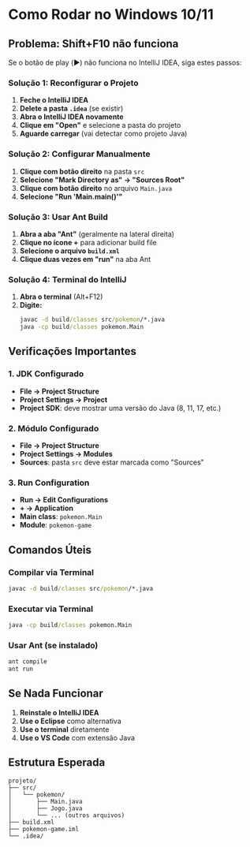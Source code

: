 # Como Rodar no Windows 10/11

## Problema: Shift+F10 não funciona

Se o botão de play (▶️) não funciona no IntelliJ IDEA, siga estes passos:

### Solução 1: Reconfigurar o Projeto
1. **Feche o IntelliJ IDEA**
2. **Delete a pasta `.idea`** (se existir)
3. **Abra o IntelliJ IDEA novamente**
4. **Clique em "Open"** e selecione a pasta do projeto
5. **Aguarde carregar** (vai detectar como projeto Java)

### Solução 2: Configurar Manualmente
1. **Clique com botão direito** na pasta `src`
2. **Selecione "Mark Directory as" → "Sources Root"**
3. **Clique com botão direito** no arquivo `Main.java`
4. **Selecione "Run 'Main.main()'"**

### Solução 3: Usar Ant Build
1. **Abra a aba "Ant"** (geralmente na lateral direita)
2. **Clique no ícone +** para adicionar build file
3. **Selecione o arquivo `build.xml`**
4. **Clique duas vezes em "run"** na aba Ant

### Solução 4: Terminal do IntelliJ
1. **Abra o terminal** (Alt+F12)
2. **Digite:**
   ```cmd
   javac -d build/classes src/pokemon/*.java
   java -cp build/classes pokemon.Main
   ```

## Verificações Importantes

### 1. JDK Configurado
- **File → Project Structure**
- **Project Settings → Project**
- **Project SDK**: deve mostrar uma versão do Java (8, 11, 17, etc.)

### 2. Módulo Configurado
- **File → Project Structure**
- **Project Settings → Modules**
- **Sources**: pasta `src` deve estar marcada como "Sources"

### 3. Run Configuration
- **Run → Edit Configurations**
- **+ → Application**
- **Main class**: `pokemon.Main`
- **Module**: `pokemon-game`

## Comandos Úteis

### Compilar via Terminal
```cmd
javac -d build/classes src/pokemon/*.java
```

### Executar via Terminal
```cmd
java -cp build/classes pokemon.Main
```

### Usar Ant (se instalado)
```cmd
ant compile
ant run
```

## Se Nada Funcionar

1. **Reinstale o IntelliJ IDEA**
2. **Use o Eclipse** como alternativa
3. **Use o terminal** diretamente
4. **Use o VS Code** com extensão Java

## Estrutura Esperada
```
projeto/
├── src/
│   └── pokemon/
│       ├── Main.java
│       ├── Jogo.java
│       └── ... (outros arquivos)
├── build.xml
├── pokemon-game.iml
└── .idea/
```
